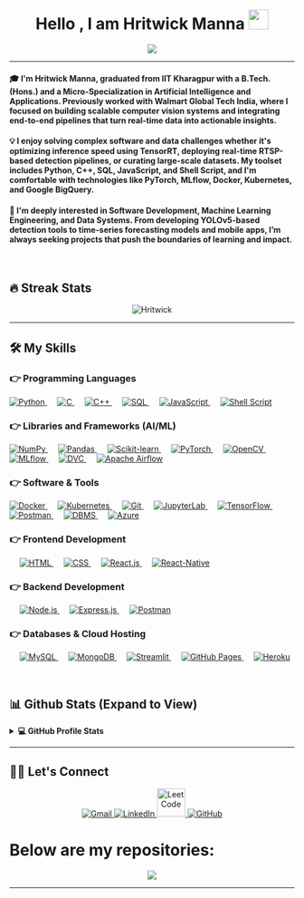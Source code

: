 
<h1 align="center">Hello , I am Hritwick Manna <img src="https://media.giphy.com/media/hvRJCLFzcasrR4ia7z/giphy.gif" width="35"></h1>
<p align="center">
  <a href="https://github.com/DenverCoder1/readme-typing-svg"><img src="https://readme-typing-svg.herokuapp.com?lines=B.Tech+(Hons.)+From+IIT+Kharagpur;Full-Stack+Web+Developer;Data-Science+|+ML+|+Deep+Learning;&center=true&width=500&height=50"></a>
</p>
<hr/>
<h4>🎓 I'm Hritwick Manna, graduated from IIT Kharagpur with a B.Tech. (Hons.) and a Micro-Specialization in Artificial Intelligence and Applications. Previously worked with Walmart Global Tech India, where I focused on building scalable computer vision systems and integrating end-to-end pipelines that turn real-time data into actionable insights.
</h4>
<h4>	
💡 I enjoy solving complex software and data challenges whether it's optimizing inference speed using TensorRT, deploying real-time RTSP-based detection pipelines, or curating large-scale datasets. My toolset includes Python, C++, SQL, JavaScript, and Shell Script, and I'm comfortable with technologies like PyTorch, MLflow, Docker, Kubernetes, and Google BigQuery.
</h4>
<h4>
🚀 I'm deeply interested in Software Development, Machine Learning Engineering, and Data Systems. From developing YOLOv5-based detection tools to time-series forecasting models and mobile apps, I’m always seeking projects that push the boundaries of learning and impact.</h4>
<br>
<!-- <p align="center"> <img src="https://komarev.com/ghpvc/?username=Gitanjit&label=Profile%20views&color=0e75b6&style=plastic" alt="Gitanjit" /> </p> -->


## 🔥 Streak Stats
<p align="center"><img src="https://github-readme-streak-stats.herokuapp.com/?user=hritwickmanna&theme=algolia" alt="Hritwick"  /></p>

---



## 🛠️ My Skills

### 👉 Programming Languages

<p align="left"> 
   <a href="https://www.python.org" target="_blank">
      <img alt="Python" src="https://img.shields.io/badge/Python%20-%2314354C.svg?logo=python&logoColor=white"/>
   </a>
   &emsp; 
   <a href="https://www.cprogramming.com/" target="_blank"> 
      <img alt="C" src="https://img.shields.io/badge/C%20-%232370ED.svg?logo=c&logoColor=white"/>
   </a> 
   &emsp;
   <a href="https://isocpp.org/" target="_blank"> 
      <img alt="C++" src="https://img.shields.io/badge/C++%20-%2300599C.svg?logo=c%2B%2B&logoColor=white"/>
   </a> 
   &emsp;
   <a href="https://www.mysql.com/" target="_blank">
      <img alt="SQL" src="https://img.shields.io/badge/SQL-%23025E8C.svg?logo=MySQL&logoColor=white"/>
   </a>
   &emsp;
   <a href="https://developer.mozilla.org/en-US/docs/Web/JavaScript" target="_blank"> 
      <img alt="JavaScript" src="https://img.shields.io/badge/JavaScript%20-%23F7DF1E.svg?logo=javascript&logoColor=black"/>
   </a>
   &emsp;
   <a href="https://www.gnu.org/software/bash/" target="_blank">
      <img alt="Shell Script" src="https://img.shields.io/badge/Shell%20Script-%23121011.svg?logo=gnu-bash&logoColor=white"/>
   </a>
</p>



 ### 👉 Libraries and Frameworks (AI/ML)
<p align="left"> 
  <a href="https://numpy.org/" target="_blank"> 
      <img alt="NumPy" src="https://img.shields.io/badge/numpy-%23013243.svg?style=for-the-badge&logo=numpy&logoColor=white"/>
  </a>	  
  &emsp;
  <a href="https://pandas.pydata.org/" target="_blank"> 
      <img alt="Pandas" src="https://img.shields.io/badge/pandas-%23150458.svg?style=for-the-badge&logo=pandas&logoColor=white"/>
  </a>	  
  &emsp;
  <a href="https://scikit-learn.org/" target="_blank"> 	
      <img alt="Scikit-learn" src="https://img.shields.io/badge/scikit--learn-%23F7931E.svg?style=for-the-badge&logo=scikit-learn&logoColor=white"/>
  </a>	
  &emsp;
  <a href="https://pytorch.org/" target="_blank"> 		
      <img alt="PyTorch" src="https://img.shields.io/badge/PyTorch-%23EE4C2C.svg?style=for-the-badge&logo=PyTorch&logoColor=white"/>
  </a>	  
  &emsp;
  <a href="https://opencv.org/" target="_blank"> 	
      <img alt="OpenCV" src="https://img.shields.io/badge/OpenCV-%235C3EE8.svg?style=for-the-badge&logo=opencv&logoColor=white"/>
  </a>	  
  &emsp;
  <a href="https://mlflow.org/" target="_blank"> 
      <img alt="MLflow" src="https://img.shields.io/badge/MLflow-%23000000.svg?style=for-the-badge&logo=mlflow&logoColor=white"/>
  </a>		  
  &emsp;
  <a href="https://dvc.org/" target="_blank"> 	
      <img alt="DVC" src="https://img.shields.io/badge/DVC-%23007ACC.svg?style=for-the-badge&logo=dvc&logoColor=white"/>
  </a>	  
  &emsp;
  <a href="https://airflow.apache.org/" target="_blank"> 	
      <img alt="Apache Airflow" src="https://img.shields.io/badge/Apache%20Airflow-%23017CEE.svg?style=for-the-badge&logo=apache-airflow&logoColor=white"/>
  </a>	  
</p>



### 👉 Software & Tools 

<p>
  <a href="https://www.docker.com/" target="_blank">
    <img alt="Docker" src="https://img.shields.io/badge/Docker-%230db7ed.svg?style=for-the-badge&logo=docker&logoColor=white"/>
  </a>
  &emsp;
  <a href="https://kubernetes.io/" target="_blank">
    <img alt="Kubernetes" src="https://img.shields.io/badge/Kubernetes-%23326ce5.svg?style=for-the-badge&logo=kubernetes&logoColor=white"/>
  </a>
  &emsp;
  <a href="https://git-scm.com/" target="_blank">
    <img alt="Git" src="https://img.shields.io/badge/Git-%23F05033.svg?style=for-the-badge&logo=git&logoColor=white"/>
  </a>
  &emsp;
  <a href="https://jupyter.org/" target="_blank">
    <img alt="JupyterLab" src="https://img.shields.io/badge/JupyterLab-%23FA0F00.svg?style=for-the-badge&logo=jupyter&logoColor=white"/>
  </a>
  &emsp;
  <a href="https://www.tensorflow.org/" target="_blank">
    <img alt="TensorFlow" src="https://img.shields.io/badge/TensorFlow-%23FF6F00.svg?style=for-the-badge&logo=TensorFlow&logoColor=white"/>
  </a>
  &emsp;
  <a href="https://www.postman.com/" target="_blank">
    <img alt="Postman" src="https://img.shields.io/badge/Postman-FF6C37?style=for-the-badge&logo=postman&logoColor=white"/>
  </a>
  &emsp;
  <a href="https://en.wikipedia.org/wiki/Database" target="_blank">
    <img alt="DBMS" src="https://img.shields.io/badge/DBMS-%2307405e.svg?style=for-the-badge&logo=database&logoColor=white"/>
  </a>
  &emsp;
  <a href="https://azure.microsoft.com/" target="_blank">
    <img alt="Azure" src="https://img.shields.io/badge/Azure-%230072C6.svg?style=for-the-badge&logo=microsoft-azure&logoColor=white"/>
  </a>
</p>



### 👉 Frontend Development
<p align="left"> 
  &emsp; 
  <a href="https://developer.mozilla.org/en-US/docs/Glossary/HTML5" target="_blank"> 
   <img alt="HTML" src="https://img.shields.io/badge/HTML5%20-%23E34F26.svg?logo=html5&logoColor=white">
  </a>   
  &emsp;
  <a href="https://www.w3schools.com/css/" target="_blank">
    <img alt="CSS" src="https://img.shields.io/badge/CSS%20-%231572B6.svg?logo=css3&logoColor=white">
  </a> 
   &emsp;
  <a href="https://reactjs.org/" target="_blank"> 
    <img alt="React.js" src="https://img.shields.io/badge/-ReactJs-61DAFB?logo=react&logoColor=white&style=flat-square">
  </a>
  &emsp;
  <a href="https://reactnative.dev/" target="_blank">
    <img alt="React-Native" src="https://img.shields.io/badge/react_native-%2320232a.svg?style=for-the-badge&logo=react&logoColor=%2361DAFB">
  </a>	
</p>

### 👉 Backend Development
<p align="left"> 
  &emsp; 
  <a href="https://nodejs.org/en/" target="_blank"> 
   <img alt="Node.js" src="https://img.shields.io/badge/node.js-%2343853D.svg?style=for-the-badge&logo=node-dot-js&logoColor=white">
  </a>   
  &emsp; 
  <a href="https://expressjs.com/" target="_blank"> 
   <img alt="Express.js" src="https://img.shields.io/badge/express.js-%23404d59.svg?style=for-the-badge&logo=express&logoColor=%2361DAFB">
  </a>
  &emsp; 
  <a href="https://www.postman.com/" target="_blank"> 
   <img alt="Postman" src="https://img.shields.io/badge/Postman-FF6C37?style=for-the-badge&logo=postman&logoColor=white">
  </a>		
</p>

### 👉 Databases & Cloud Hosting
<p align="left">
  &emsp;
  <a href="https://www.mysql.com/">
    <img alt="MySQL" src="https://img.shields.io/badge/MySQL-%2300f.svg?style=flat&logo=mysql&logoColor=white"/>
  </a>
  &emsp;
  <a href="https://www.mongodb.com/">
    <img alt="MongoDB" src="https://img.shields.io/badge/MongoDB-%234ea94b.svg?style=for-the-badge&logo=mongodb&logoColor=white"/>
  </a>
  &emsp;
  <a href="https://share.streamlit.io/">
    <img alt="Streamlit" src="https://static.streamlit.io/badges/streamlit_badge_black_white.svg"/>
  </a>
  &emsp;
  <a href="https://www.github.com">
    <img alt="GitHub Pages" src="https://img.shields.io/badge/GitHub%20Pages-%23327FC7.svg?style=flat&logo=github&logoColor=white"/>
  </a>
  &emsp;
  <a href="https://devcenter.heroku.com/start">
    <img alt="Heroku" src="https://www.herokucdn.com/deploy/button.png"/>
  </a>
</p>

<br/>

## 📊 Github Stats (Expand to View) 


<details> 
  <summary><b>💻 GitHub Profile Stats</b></summary>
  <br/>
  <p align="center">
    <a href="https://github.com/anuraghazra/github-readme-stats"><img alt="Hritwick's Github Stats" src="https://github-readme-stats.vercel.app/api?username=hritwickmanna&show_icons=true&count_private=true&theme=algolia" height="192px"/></a>
<br/>
  &nbsp;
	  <img src="https://github-readme-stats.vercel.app/api/top-langs?username=hritwickmanna&show_icons=true&locale=en&layout=compact&theme=algolia" alt="Hritwick Manna" height="192px"/>
  <br/>
  <b>Note:</b> Top languages is only a metric of the languages my public code consists of and doesn't reflect experience or skill level.
  </p>
</details>

---

## 🙋‍♀️ Let's Connect
<p align="center">
<!--   <a href=""><img src="https://img.icons8.com/bubbles/50/000000/web.png" alt="Website"/></a> -->
	<a href="mailto:hritwick.manna24@gmail.com">
    <img src="https://img.icons8.com/bubbles/50/000000/gmail.png" alt="Gmail"/>
</a>
<a href="https://www.linkedin.com/in/hritwickmanna/">
    <img src="https://img.icons8.com/bubbles/50/000000/linkedin.png" alt="LinkedIn"/>
</a>
<a href="https://leetcode.com/u/hritwickmanna/">
    <img src="https://upload.wikimedia.org/wikipedia/commons/1/19/LeetCode_logo_black.png" width="50" alt="LeetCode"/>
</a>
<a href="https://github.com/hritwickmanna">
    <img src="https://img.icons8.com/bubbles/50/000000/github.png" alt="GitHub"/>
</a>

	
</p>

# Below are my repositories:

<div align="center">
<img align="center" src="https://emoji.gg/assets/emoji/7524_this_animated_bottom.gif">
 </div>

<hr/>
